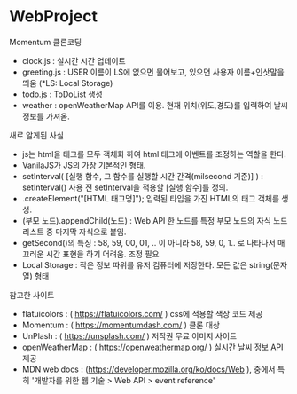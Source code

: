 # WebProject
Momentum 클론코딩
- clock.js : 실시간 시간 업데이트
- greeting.js : USER 이름이 LS에 없으면 물어보고, 있으면 사용자 이름+인삿말을 띄움 (*LS: Local Storage)
- todo.js : ToDoList 생성
- weather : openWeatherMap API를 이용. 현재 위치(위도,경도)를 입력하여 날씨 정보를 가져옴.

새로 알게된 사실
- js는 html을 태그를 모두 객체화 하여 html 태그에 이벤트를 조정하는 역할을 한다.
- VanilaJS가 JS의 가장 기본적인 형태.
- setInterval( [실행 함수, 그 함수를 실행할 시간 간격(milsecond 기준)] ) 
   : setInterval() 사용 전 setInterval을 적용할 [실행 함수]를 정의.
- .createElement("[HTML 태그명]"); 입력된 타입을 가진 HTML의 태그 객체를 생성.
- (부모 노드).appendChild(노드) : Web API 한 노드를 특정 부모 노드의 자식 노드 리스트 중 마지막 자식으로 붙임.
- getSecond()의 특징 : 58, 59, 00, 01, .. 이 아니라 58, 59, 0, 1.. 로 나타나서 매끄러운 시간 표현을 하기 어려움. 조정 필요
- Local Storage : 작은 정보 따위를 유저 컴퓨터에 저장한다. 모든 값은 string(문자열) 형태

참고한 사이트
- flatuicolors : ( https://flatuicolors.com/ ) css에 적용할 색상 코드 제공
- Momentum : ( https://momentumdash.com/ ) 클론 대상
- UnPlash : ( https://unsplash.com/ ) 저작권 무료 이미지 사이트
- openWeatherMap : ( https://openweathermap.org/ ) 실시간 날씨 정보 API 제공
- MDN web docs : (https://developer.mozilla.org/ko/docs/Web ), 중에서 특히 '개발자를 위한 웹 기술 > Web API > event reference'
